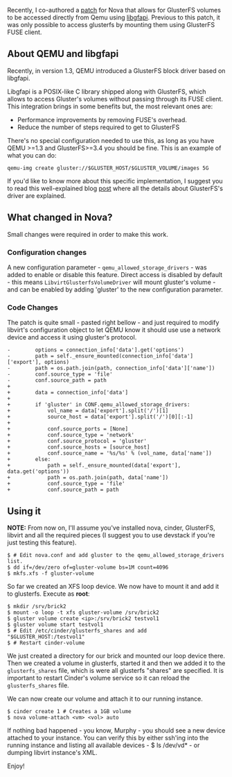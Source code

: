 <!---
$"metadata"$
{
  "md": true,
  "title": "Using libgfapi to access Glusterfs Volumes in Nova",
  "draft": false,
  "slug": "nova-glusterfs-direct-access",
  "tags": [
    "qemu",
    "glusterfs",
    "openstack",
    "nova"
  ]
}
$"metadata"$
-->

Recently, I co-authored a [patch](https://review.openstack.org/#/c/39498/) for Nova that allows for GlusterFS volumes to be accessed directly from Qemu using [libgfapi](https://github.com/gluster/glusterfs/tree/master/api). Previous to this patch, it was only possible to access glusterfs by mounting them using GlusterFS FUSE client.

## About QEMU and libgfapi

Recently, in version 1.3, QEMU introduced a GlusterFS block driver based on libgfapi.

Libgfapi is a POSIX-like C library shipped along with GlusterFS, which allows to access Gluster's volumes without passing through its FUSE client. This integration brings in some benefits but, the most relevant ones are:

* Performance improvements by removing FUSE's overhead.
* Reduce the number of steps required to get to GlusterFS

There's no special configuration needed to use this, as long as you have QEMU >=1.3 and GlusterFS>=3.4 you should be fine. This is an example of what you can do:

    qemu-img create gluster://$GLUSTER_HOST/$GLUSTER_VOLUME/images 5G


If you'd like to know more about this specific implementation, I suggest you to read this well-explained blog [post](http://raobharata.wordpress.com/2012/10/29/qemu-glusterfs-native-integration/) where all the details about GlusterFS's driver are explained.

## What changed in Nova?

Small changes were required in order to make this work.

### Configuration changes

A new configuration parameter - `qemu_allowed_storage_drivers` - was added to enable or disable this feature. Direct access is disabled by default - this means `LibvirtGlusterfsVolumeDriver` will mount gluster's volume - and can be enabled by adding 'gluster' to the new configuration parameter.

### Code Changes

The patch is quite small - pasted right bellow - and just required to modify libvirt's configuration object to let QEMU know it should use use a network device and access it using gluster's protocol.

    -        options = connection_info['data'].get('options')
    -        path = self._ensure_mounted(connection_info['data']['export'], options)
    -        path = os.path.join(path, connection_info['data']['name'])
    -        conf.source_type = 'file'
    -        conf.source_path = path
    +
    +        data = connection_info['data']
    +
    +        if 'gluster' in CONF.qemu_allowed_storage_drivers:
    +            vol_name = data['export'].split('/')[1]
    +            source_host = data['export'].split('/')[0][:-1]
    +
    +            conf.source_ports = [None]
    +            conf.source_type = 'network'
    +            conf.source_protocol = 'gluster'
    +            conf.source_hosts = [source_host]
    +            conf.source_name = '%s/%s' % (vol_name, data['name'])
    +        else:
    +            path = self._ensure_mounted(data['export'], data.get('options'))
    +            path = os.path.join(path, data['name'])
    +            conf.source_type = 'file'
    +            conf.source_path = path

## Using it

**NOTE:** From now on, I'll assume you've installed nova, cinder, GlusterFS, libvirt and all the required pieces (I suggest you to use devstack if you're just testing this feature).

    $ # Edit nova.conf and add gluster to the qemu_allowed_storage_drivers list.
    $ dd if=/dev/zero of=gluster-volume bs=1M count=4096
    $ mkfs.xfs -f gluster-volume

So far we created an XFS loop device. We now have to mount it and add it to glusterfs. Execute as **root**:

    $ mkdir /srv/brick2
    $ mount -o loop -t xfs gluster-volume /srv/brick2
    $ gluster volume create <ip>:/srv/brick2 testvol1
    $ gluster volume start testvol1
    $ # Edit /etc/cinder/glusterfs_shares and add "$GLUSTER_HOST:/testvol1"
    $ # Restart cinder-volume

We just created a directory for our brick and mounted our loop device there. Then we created a volume in glusterfs, started it and then we added it to the `glusterfs_shares` file, which is were all glusterfs "shares" are specified. It is important to restart Cinder's volume service so it can reload the `glusterfs_shares` file.

We can now create our volume and attach it to our running instance.

    $ cinder create 1 # Creates a 1GB volume
    $ nova volume-attach <vm> <vol> auto

If nothing bad happened - you know, Murphy - you should see a new device attached to your instance. You can verify this by either ssh'ing into the running instance and listing all available devices - $ ls /dev/vd* - or dumping libvirt instance's XML.

Enjoy!